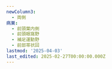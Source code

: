 ```yaml
---
newColumn3:
  - 両側
病巣:
  - 前頭葉内側
  - 前頭眼窩野
  - 補足運動野
  - 前部帯状回
lastmod: '2025-04-03'
last_edited: 2025-02-27T00:00:00.000Z
---
```



